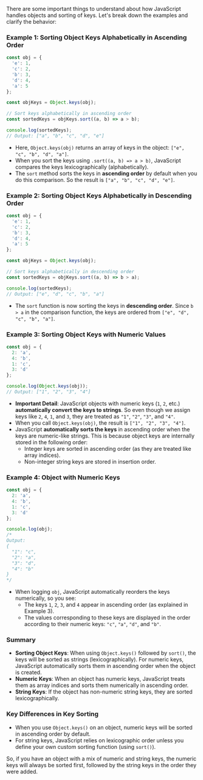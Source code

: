 There are some important things to understand about how JavaScript handles objects and sorting of keys. Let's break down the examples and clarify the behavior:

### Example 1: Sorting Object Keys Alphabetically in Ascending Order

```javascript
const obj = {
  'e': 1,
  'c': 2,
  'b': 3,
  'd': 4,
  'a': 5
};

const objKeys = Object.keys(obj);

// Sort keys alphabetically in ascending order
const sortedKeys = objKeys.sort((a, b) => a > b);

console.log(sortedKeys);
// Output: ["a", "b", "c", "d", "e"]
```

- Here, `Object.keys(obj)` returns an array of keys in the object: `["e", "c", "b", "d", "a"]`.
- When you sort the keys using `.sort((a, b) => a > b)`, JavaScript compares the keys lexicographically (alphabetically).
- The `sort` method sorts the keys in **ascending order** by default when you do this comparison. So the result is `["a", "b", "c", "d", "e"]`.

### Example 2: Sorting Object Keys Alphabetically in Descending Order

```javascript
const obj = {
  'e': 1,
  'c': 2,
  'b': 3,
  'd': 4,
  'a': 5
};

const objKeys = Object.keys(obj);

// Sort keys alphabetically in descending order
const sortedKeys = objKeys.sort((a, b) => b > a);

console.log(sortedKeys);
// Output: ["e", "d", "c", "b", "a"]
```

- The `sort` function is now sorting the keys in **descending order**. Since `b > a` in the comparison function, the keys are ordered from `["e", "d", "c", "b", "a"]`.

### Example 3: Sorting Object Keys with Numeric Values

```javascript
const obj = {
  2: 'a',
  4: 'b',
  1: 'c',
  3: 'd'
};

console.log(Object.keys(obj));
// Output: ["1", "2", "3", "4"]
```

- **Important Detail**: JavaScript objects with numeric keys (`1`, `2`, etc.) **automatically convert the keys to strings**. So even though we assign keys like `2`, `4`, `1`, and `3`, they are treated as `"1"`, `"2"`, `"3"`, and `"4"`.
- When you call `Object.keys(obj)`, the result is `["1", "2", "3", "4"]`.
- JavaScript **automatically sorts the keys** in ascending order when the keys are numeric-like strings. This is because object keys are internally stored in the following order:
  - Integer keys are sorted in ascending order (as they are treated like array indices).
  - Non-integer string keys are stored in insertion order.

### Example 4: Object with Numeric Keys

```javascript
const obj = {
  2: 'a',
  4: 'b',
  1: 'c',
  3: 'd'
};

console.log(obj);
/*
Output:
{
  "1": "c",
  "2": "a",
  "3": "d",
  "4": "b"
}
*/
```

- When logging `obj`, JavaScript automatically reorders the keys numerically, so you see:
  - The keys `1`, `2`, `3`, and `4` appear in ascending order (as explained in Example 3).
  - The values corresponding to these keys are displayed in the order according to their numeric keys: `"c"`, `"a"`, `"d"`, and `"b"`.
  
### Summary

- **Sorting Object Keys**: When using `Object.keys()` followed by `sort()`, the keys will be sorted as strings (lexicographically). For numeric keys, JavaScript automatically sorts them in ascending order when the object is created.
- **Numeric Keys**: When an object has numeric keys, JavaScript treats them as array indices and sorts them numerically in ascending order.
- **String Keys**: If the object has non-numeric string keys, they are sorted lexicographically.

### Key Differences in Key Sorting

- When you use `Object.keys()` on an object, numeric keys will be sorted in ascending order by default.
- For string keys, JavaScript relies on lexicographic order unless you define your own custom sorting function (using `sort()`).
  
So, if you have an object with a mix of numeric and string keys, the numeric keys will always be sorted first, followed by the string keys in the order they were added.